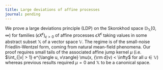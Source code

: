 ```yaml
---
title: Large deviations of affine processes
journal: pending
---
```


We prove a large deviations principle (LDP) on the Skorokhod space $\mathbb{D}_{\mathbb{X}}[0,\infty)$ for families $(\epsilon X^\epsilon)_{\epsilon>0}$ of affine processes $\epsilon X^\epsilon$ taking values in some abstract subset $\mathbb{X}$ of a vector space $\mathbb{V}$.
The regime is of the small-noise Friedlin-Wentzel form, coming from natural mean-field phenomena.
Our proof requires small tails of the associated affine jump kernel $\mu$ (i.e. $\int_{|v| > 1} e^{\langle u, v\rangle} \mu(x, {\rm d}v) < \infty$ for all $u \in \mathbb{V}$) whereas previous results required $\mu = 0$ and $\mathbb{X}$ to be a canonical space.
